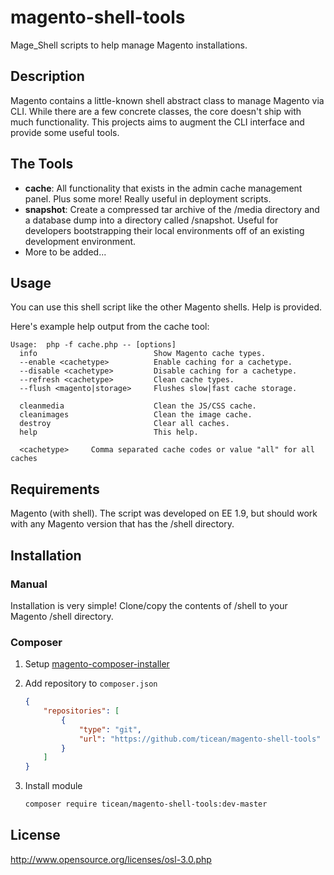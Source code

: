magento-shell-tools
===================

Mage_Shell scripts to help manage Magento installations.


Description
-------------------

Magento contains a little-known shell abstract class to manage Magento via CLI.
While there are a few concrete classes, the core doesn't ship with much functionality.
This projects aims to augment the CLI interface and provide some useful tools.



The Tools
-------------------

 - **cache**: All functionality that exists in the admin cache management panel. Plus some more!
   Really useful in deployment scripts.
 - **snapshot**: Create a compressed tar archive of the /media directory and a database dump into
   a directory called /snapshot.  Useful for developers bootstrapping their local environments off
   of an existing development environment.
 - More to be added...

Usage
-------------------
You can use this shell script like the other Magento shells. Help is provided.

Here's example help output from the cache tool:

    Usage:  php -f cache.php -- [options]
      info                          Show Magento cache types.
      --enable <cachetype>          Enable caching for a cachetype.
      --disable <cachetype>         Disable caching for a cachetype.
      --refresh <cachetype>         Clean cache types.
      --flush <magento|storage>     Flushes slow|fast cache storage.

      cleanmedia                    Clean the JS/CSS cache.
      cleanimages                   Clean the image cache.
      destroy                       Clear all caches.
      help                          This help.

      <cachetype>     Comma separated cache codes or value "all" for all caches


Requirements
-------------------

Magento (with shell). The script was developed on EE 1.9, but should work with any Magento version that has the /shell
directory.


Installation
--------------------

### Manual

Installation is very simple! Clone/copy the contents of /shell to your Magento /shell directory.

### Composer

1.  Setup
    [magento-composer-installer](https://github.com/Cotya/magento-composer-installer)

1.  Add repository to `composer.json`

    ```json
    {
        "repositories": [
            {
                "type": "git",
                "url": "https://github.com/ticean/magento-shell-tools"
            }
        ]
    }
    ```

1.  Install module

    ```sh
    composer require ticean/magento-shell-tools:dev-master
    ```

License
-------------------
http://www.opensource.org/licenses/osl-3.0.php
